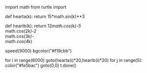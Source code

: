 import math
from turtle import

def hearta(k):
    return 15*math.sin(k)**3

def heartb(k):
    return 12*math.cos(k)-5*\
    math.cos(2*k)-2*\
    math.cos(3*k)-\
    math.cos(4*k)

speed(9000)
bgcolor("#f19cbb")

for i in range(6000)
    goto(hearta(i)*20,heartb(i)*20)
    for j in range(5):
        color("#fe5bac")
    goto(0,0)
t.done()
